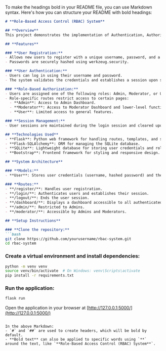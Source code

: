 To make the headings bold in your README file, you can use Markdown syntax. Here's how you can structure your README with bold headings:

```markdown
# **Role-Based Access Control (RBAC) System**

## **Overview**
This project demonstrates the implementation of Authentication, Authorization, and Role-Based Access Control (RBAC) in a web application. The system securely manages user accounts, assigns roles, and grants access to features based on the user's assigned role.

## **Features**

### **User Registration:**
- Allows new users to register with a unique username, password, and a selectable role (Admin, Moderator, User).
- Passwords are securely hashed using werkzeug.security.

### **User Authentication:**
- Users can log in using their username and password.
- The system validates the credentials and establishes a session upon successful login.

### **Role-Based Authorization:**
- Users are assigned one of the following roles: Admin, Moderator, or User.
- Role-specific routes restrict access to certain pages:
  - **Admin**: Access to Admin Dashboard.
  - **Moderator**: Access to Moderator Dashboard and lower-level functionalities.
  - **User**: Limited access to general features.

### **Session Management:**
- User sessions are maintained during the login session and cleared upon logout.

## **Technologies Used**
- **Flask**: Python web framework for handling routes, templates, and sessions.
- **Flask-SQLAlchemy**: ORM for managing the SQLite database.
- **SQLite**: Lightweight database for storing user credentials and roles.
- **Bootstrap**: Frontend framework for styling and responsive design.

## **System Architecture**

### **Models:**
- **User**: Stores user credentials (username, hashed password) and their assigned role.

### **Routes:**
- **/register/**: Handles user registration.
- **/login/**: Authenticates users and establishes their session.
- **/logout/**: Ends the user session.
- **/dashboard/**: Displays a dashboard accessible to all authenticated users.
- **/admin/**: Restricted to Admins.
- **/moderator/**: Accessible by Admins and Moderators.

## **Setup Instructions**

### **Clone the repository:**
```bash
git clone https://github.com/yourusername/rbac-system.git
cd rbac-system
```

### **Create a virtual environment and install dependencies:**
```bash
python -m venv venv
source venv/bin/activate  # On Windows: venv\Scripts\activate
pip install -r requirements.txt
```

### **Run the application:**
```bash
flask run
```
Open the application in your browser at [http://127.0.0.1:5000/](http://127.0.0.1:5000/)
```

In the above Markdown:
- `#` and `##` are used to create headers, which will be bold by default.
- **Bold text** can also be applied to specific words using `**` around the text, like `**Role-Based Access Control (RBAC) System**`.

